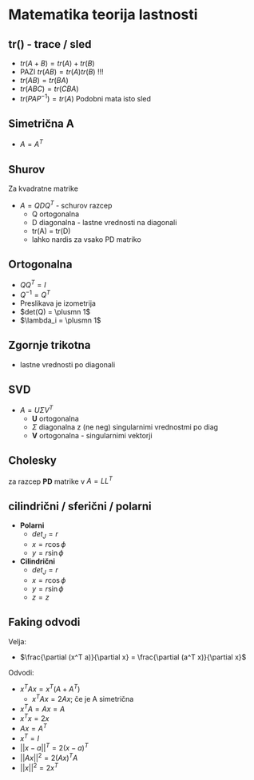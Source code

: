 # Matematika teorija lastnosti

## tr() - trace / sled

- $tr(A+B) = tr(A) + tr(B)$
- PAZI $tr(AB) = tr(A)tr(B)$ !!!
- $tr(AB) = tr(BA)$
- $tr(ABC) = tr(CBA)$
- $tr(PAP^{-1}) = tr(A)$ Podobni mata isto sled

## Simetrična A

- $A = A^T$

## Shurov

Za kvadratne matrike

- $A = QDQ^T$ - schurov razcep
  - Q ortogonalna
  - D diagonalna - lastne vrednosti na diagonali
  - tr(A) = tr(D)
  - lahko nardis za vsako PD matriko

## Ortogonalna

- $QQ^T = I$
- $Q^{-1} = Q^T$
- Preslikava je izometrija
- $det(Q) = \plusmn 1$
- $\lambda_i = \plusmn 1$

## Zgornje trikotna

- lastne vrednosti po diagonali

## SVD

- $A = U \Sigma V^T$
  - **U** ortogonalna
  - $\Sigma$ diagonalna z (ne neg) singularnimi vrednostmi po diag
  - **V** ortogonalna - singularnimi vektorji

## Cholesky

za razcep **PD** matrike v $A=L L^T$

## cilindrični / sferični / polarni

- **Polarni**
  - $det_J = r$
  - $x = r \cos \phi$
  - $y = r \sin \phi$
- **Cilindrični**
  - $det_J = r$
  - $x = r \cos \phi$
  - $y = r \sin \phi$
  - $z = z$
  
## Faking odvodi

Velja:

- $\frac{\partial (x^T a)}{\partial x} = \frac{\partial (a^T x)}{\partial x}$

Odvodi:

- $x^T A x = x^T(A+A^T)$
  - $x^T A x = 2Ax$; če je A simetrična
- $x^TA = Ax = A$
- $x^Tx = 2x$
- $Ax = A^T$
- $x^T = I$
- $||x-a||^T = 2(x-a)^T$
- $||Ax||^2 = 2(Ax)^TA$
- $||x||^2 = 2x^T$
